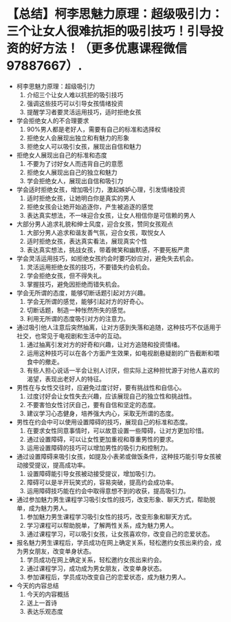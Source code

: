 # 【总结】柯李思魅力原理：超级吸引力：三个让女人很难抗拒的吸引技巧！引导投资的好方法！（更多优惠课程微信97887667）.

-   柯李思魅力原理：超级吸引力
    1.  介绍三个让女人难以抗拒的吸引技巧
    2.  强调这些技巧可以引导女孩情绪投资
    3.  提醒学习者要灵活运用技巧，适时拒绝女孩
-   学会拒绝女人的不合理要求
    1.  90%男人都是老好人，需要有自己的标准和选择权
    2.  拒绝女人会展现出独立和有魅力的形象
    3.  拒绝女人可以吸引女孩，展现出自信和魅力
-   拒绝女人展现出自己的标准和态度
    1.  不要为了讨好女人而违背自己的意愿
    2.  拒绝女人展现出自己的独立和魅力
    3.  学会拒绝女人，展现出自信和吸引力
-   学会适时拒绝女孩，增加吸引力，激起嫉妒心理，引发情绪投资
    1.  适时拒绝女孩，让她明白你是真实的男人
    2.  拒绝女孩会让她开始追逐你，产生被追逐的感觉
    3.  表达真实想法，不一味迎合女孩，让女人相信你是可信赖的男人
-   大部分男人追求礼貌和绅士风度，迎合女孩，赞同女孩观点
    1.  大部分男人追求和谐友善气氛，迎合女孩，取悦女人
    2.  适时拒绝女孩，表达真实看法，展现真实个性
    3.  表达真实想法，挑战女孩，带着微笑和幽默感，不要死板严肃
-   学会灵活运用技巧，如拒绝女孩约会时要巧妙应对，避免失去机会。
    1.  灵活运用拒绝女孩的技巧，不要错失约会机会。
    2.  学会拒绝女孩，但不得失礼。
    3.  掌握技巧，避免因拒绝而错失机会。
-   学会无所谓的态度，能够切断话题引起对方兴趣。
    1.  学会无所谓的感觉，能够引起对方的好奇心。
    2.  切断话题，制造一种怅然所失的感觉。
    3.  利用无所谓的态度吸引对方的注意力。
-   通过吸引他人注意后突然抽离，让对方感到失落和追随，这种技巧不仅适用于社交，也常见于电视剧和生活中的互动。
    1.  通过抽离引发对方的好奇和兴趣，让对方追随和投资情绪。
    2.  运用这种技巧可以在各个方面产生效果，如电视剧悬疑剧的广告截断和喂食中的撤走。
    3.  有些人担心说话一半会让别人讨厌，但实际上这种担忧源于对他人喜欢的渴望，表现出老好人的特征。
-   男性在与女性交往时，应避免过度讨好，要有挑战性和自信心。
    1.  过度讨好会让女性失去兴趣，应该展现自己的独立性和挑战性。
    2.  不要害怕女性讨厌自己，要有自信和坚定的态度。
    3.  建议学习心态健身，培养强大内心，采取无所谓的态度。
-   男性在约会中可以使用设置障碍的技巧，展现自己的标准和态度。
    1.  在要求女性同意事情时，可以故意设置一些障碍，让对方更加珍惜。
    2.  通过设置障碍，可以让女性更加重视和尊重男性的要求。
    3.  运用设置障碍的技巧可以增加男性的吸引力和控制力。
-   通过设置障碍来吸引女孩，如提及小表弟或做饭条件，这种技巧能引导女孩被动接受提议，提高成功率。
    1.  设置障碍能引导女孩被动接受提议，增加吸引力。
    2.  障碍可以是半开玩笑式的，容易突破，提高约会成功率。
    3.  运用障碍技巧能在约会中取得意想不到的收获，提高吸引力。
-   通过参加魅力男生课程学习吸引女性的技巧，改变形象、聊天方式，帮助脱单，成为魅力男人。
    1.  参加魅力男生课程学习吸引女性的技巧，改变形象和聊天方式。
    2.  学习课程可以帮助脱单，了解两性关系，成为魅力男人。
    3.  通过课程学习，可以吸引女孩，让女孩喜欢你，改变自己的恋爱状态。
-   报名魅力男生课程后，学员成功在网上确定关系，轻松邀约女孩出来约会，成为男女朋友，改变单身状态。
    1.  学员成功在网上确定关系，轻松邀约女孩出来约会。
    2.  通过课程学习，成功成为男女朋友，改变单身状态。
    3.  参加课程后，学员成功改变自己的恋爱状态，成为魅力男人。
-   今天的内容总结
    1.  今天的内容概括
    2.  送上一首诗
    3.  表达乐观态度